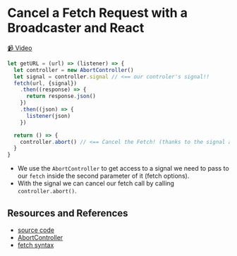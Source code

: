# Cancel a Fetch Request with a Broadcaster and React

[📹 Video](https://egghead.io/lessons/egghead-cancel-a-fetch-request-with-a-broadcaster-and-react)

```javascript
let getURL = (url) => (listener) => {
  let controller = new AbortController()
  let signal = controller.signal // <== our controler's signal!!
  fetch(url, {signal})
    .then((response) => {
      return response.json()
    })
    .then((json) => {
      listener(json)
    })

  return () => {
    controller.abort() // <== Cancel the Fetch! (thanks to the signal attached)
  }
}
```

- We use the `AbortController` to get access to a signal we need to pass to our `fetch` inside the second parameter of it (fetch options).
- With the signal we can cancel our fetch call by calling `controller.abort()`.

## Resources and References

- [source code](https://github.com/johnlindquist/crafting-functions/blob/fetch-broadcaster-cancel/src/index.js)
- [AbortController](https://developer.mozilla.org/en-US/docs/Web/API/AbortController)
- [fetch syntax](https://developer.mozilla.org/en-US/docs/Web/API/WindowOrWorkerGlobalScope/fetch#Syntax)
